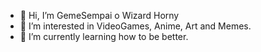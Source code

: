 - 👋 Hi, I’m GemeSempai o Wizard Horny
- 👀 I’m interested in VideoGames, Anime, Art and Memes.
- 🌱 I’m currently learning how to be better.
